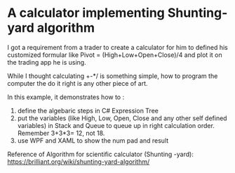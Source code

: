 # A calculator implementing Shunting-yard algorithm
I got a requirement from a trader to create a calculator for him to defined his customized formular like Pivot = (High+Low+Open+Close)/4 and plot it on the trading app he is using.

While I thought calculating +-*/ is something simple, how to program the computer the do it right is any other piece of art.

In this example, it demonstrates how to :

1. define the algebaric steps in C# Expression Tree
2. put the variables (like High, Low, Open, Close and any other self defined variables) in Stack and Queue to queue up in right calculation order. Remember 3+3*3= 12, not 18.
3. use WPF and XAML to show the num pad and result

Reference of Algorithm for scientific calculator (Shunting -yard):
https://brilliant.org/wiki/shunting-yard-algorithm/

